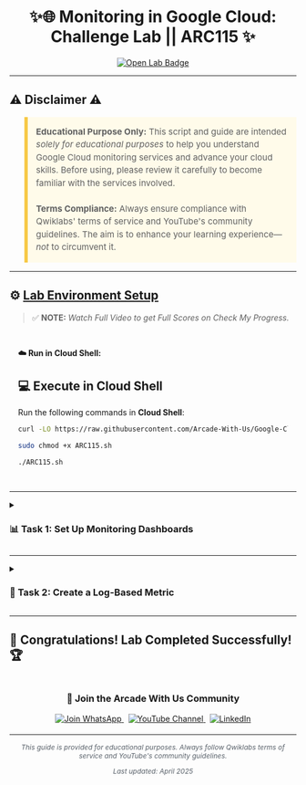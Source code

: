 <h1 align="center">
✨🌐  Monitoring in Google Cloud: Challenge Lab || ARC115  ✨
</h1>

<div align="center">
  <a href="https://www.cloudskillsboost.google/focuses/63855?parent=catalog" target="_blank" rel="noopener noreferrer">
    <img src="https://img.shields.io/badge/Open_Lab-Cloud_Skills_Boost-4285F4?style=for-the-badge&logo=google&logoColor=white&labelColor=34A853" alt="Open Lab Badge">
  </a>
</div>

---

## ⚠️ Disclaimer ⚠️

<blockquote style="background-color: #fffbea; border-left: 6px solid #f7c948; padding: 1em; font-size: 15px; line-height: 1.5;">
  <strong>Educational Purpose Only:</strong> This script and guide are intended <em>solely for educational purposes</em> to help you understand Google Cloud monitoring services and advance your cloud skills. Before using, please review it carefully to become familiar with the services involved.
  <br><br>
  <strong>Terms Compliance:</strong> Always ensure compliance with Qwiklabs' terms of service and YouTube's community guidelines. The aim is to enhance your learning experience—<em>not</em> to circumvent it.
</blockquote>

---

## ⚙️ <ins>Lab Environment Setup</ins>

> ✅ **NOTE:** *Watch Full Video to get Full Scores on Check My Progress.*

<div style="padding: 15px; margin: 10px 0;">
<p><strong>☁️ Run in Cloud Shell:</strong></p>

## 💻 **Execute in Cloud Shell**  
Run the following commands in **Cloud Shell**:
```bash
curl -LO https://raw.githubusercontent.com/Arcade-With-Us/Google-Cloud-Labs/refs/heads/main/Google%20Cloud%20Skill%20Badges%20Ultimate%20Quick%20Guide/Monitoring%20in%20Google%20Cloud%3A%20Challenge%20Lab/ARC115.sh

sudo chmod +x ARC115.sh

./ARC115.sh
```

</div>

</details>

---

<details>
<summary><h3>📊 Task 1: Set Up Monitoring Dashboards</h3></summary>

<div style="padding: 15px; margin: 10px 0;">

1. Navigate to the [Monitoring Dashboards Console](https://console.cloud.google.com/monitoring/dashboards)

2. Create a new custom dashboard with the following charts:

   | Chart Type | Metric | Filter |
   |------------|--------|--------|
   | 📈 Line Chart | CPU Load (1m) | VM Resource Metric |
   | 📉 Line Chart | Requests | Apache Web Server metrics |

</div>
</details>

---

<details>
<summary><h3>📝 Task 2: Create a Log-Based Metric</h3></summary>

<div style="padding: 15px; margin: 10px 0;">

1. Navigate to the [Log-Based Metrics Console](https://console.cloud.google.com/logs/metrics/edit)

2. Create a new user-defined metric with these specifications:
   - **Metric Name:** `arcadecrew`

3. Configure the log filter:
   ```bash
   resource.type="gce_instance"
   logName="projects/PROJECT_ID/logs/apache-access"
   textPayload:"200"
   ```
   > ⚠️ **Important:** Replace `PROJECT_ID` with your actual project ID

4. Configure field extraction:
   - **Regular Expression:**
   ```bash
   execution took (\d+)
   ```

5. Verify and create the metric

</div>
</details>


---

## 🎉 **Congratulations! Lab Completed Successfully!** 🏆  

<div align="center" style="padding: 5px;">
  <h3>📱 Join the Arcade With Us Community</h3>
  
  <a href="https://chat.whatsapp.com/KN3NvYNTJvU5xMCVTORJtS">
    <img src="https://img.shields.io/badge/Join_WhatsApp-25D366?style=for-the-badge&logo=whatsapp&logoColor=white" alt="Join WhatsApp">
  </a>
  &nbsp;
  <a href="https://youtube.com/@arcadewithus_we?si=yeEby5M3k40gdX4l">
    <img src="https://img.shields.io/badge/Subscribe-Arcade%20With%20Us-FF0000?style=for-the-badge&logo=youtube&logoColor=white" alt="YouTube Channel">
  </a>
  &nbsp;
  <a href="https://www.linkedin.com/in/tripti-gupta-a28a6832b/">
    <img src="https://img.shields.io/badge/LINKEDIN-Tripti%20Gupta-0077B5?style=for-the-badge&logo=linkedin&logoColor=white" alt="LinkedIn">
</a>


</div>

---

<div align="center">
  <p style="font-size: 12px; color: #586069;">
    <em>This guide is provided for educational purposes. Always follow Qwiklabs terms of service and YouTube's community guidelines.</em>
  </p>
  <p style="font-size: 12px; color: #586069;">
    <em>Last updated: April 2025</em>
  </p>
</div>
